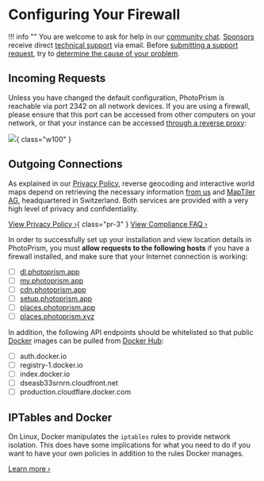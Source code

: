 # Configuring Your Firewall

!!! info ""
    You are welcome to ask for help in our [community chat](https://link.photoprism.app/chat).
    [Sponsors](https://www.photoprism.app/membership) receive direct [technical support](https://www.photoprism.app/contact) via email.
    Before [submitting a support request](../../user-guide/index.md#getting-support), try to [determine the cause of your problem](index.md).

## Incoming Requests

Unless you have changed the default configuration, PhotoPrism is reachable via port 2342 on all network devices. If you are using a firewall, please ensure that this port can be accessed from other computers on your network, or that your instance can be accessed [through a reverse proxy](../proxies/traefik.md):

![](https://dl.photoprism.app/img/diagrams/proxy-cdn.svg){ class="w100" }

## Outgoing Connections

As explained in our [Privacy Policy](/privacy#section-7), reverse geocoding and interactive world maps depend on retrieving the necessary information [from us](/contact) and [MapTiler AG](https://www.maptiler.com/contacts/), headquartered in Switzerland. Both services are provided with a very high level of privacy and confidentiality.

[View Privacy Policy ›](https://www.photoprism.app/privacy#section-7){ class="pr-3" } [View Compliance FAQ ›](https://www.photoprism.app/kb/compliance-faq#privacy)

In order to successfully set up your installation and view location details in PhotoPrism, you must **allow requests to the following hosts** if you have a firewall installed, and make sure that your Internet connection is working:

- [ ] [dl.photoprism.app](https://dl.photoprism.app/ "File Downloads")
- [ ] [my.photoprism.app](https://my.photoprism.app/ "Member Portal")
- [ ] [cdn.photoprism.app](https://cdn.photoprism.app/ "Content Delivery Network (CDN)")
- [ ] [setup.photoprism.app](https://setup.photoprism.app/ "Setup Scripts")
- [ ] [places.photoprism.app](https://places.photoprism.app/ "Reverse Geocoding API")
- [ ] [places.photoprism.xyz](https://places.photoprism.xyz/ "Reverse Geocoding API")

In addition, the following API endpoints should be whitelisted so that public [Docker](https://www.docker.com/) images can be pulled from [Docker Hub](https://hub.docker.com/):

- [ ] auth.docker.io
- [ ] registry-1.docker.io
- [ ] index.docker.io
- [ ] dseasb33srnrn.cloudfront.net
- [ ] production.cloudflare.docker.com

## IPTables and Docker

On Linux, Docker manipulates the `iptables` rules to provide network isolation. This does have some implications for what you need to do if you want to have your own policies in addition to the rules Docker manages.

[Learn more ›](https://docs.docker.com/network/iptables/)
